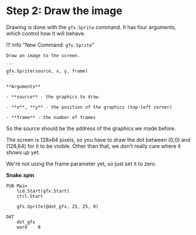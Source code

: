 # Step 2: Draw the image

Drawing is done with the `gfx.Sprite` command. It has four arguments,
which control how it will behave.

!!! info "New Command: `gfx.Sprite`"

    Draw an image to the screen.

    ```
    gfx.Sprite(source, x, y, frame)
    ```

    **Arguments**

    - **source** - the graphics to draw

    - **x**, **y** - the position of the graphics (top-left corner)

    - **frame** - the number of frames

So the source should be the address of the graphics we made before.

The screen is 128x64 pixels, so you have to draw the dot between (0,0)
and (128,64) for it to be visible. Other than that, we don't really care
where it shows up yet.

We're not using the frame parameter yet, so just set it to zero.

**Snake.spin**

```spin hl_lines="5"
PUB Main
    lcd.Start(gfx.Start)
    ctrl.Start

    gfx.Sprite(@dot_gfx, 25, 25, 0)

DAT
    dot_gfx
    word    0
```
